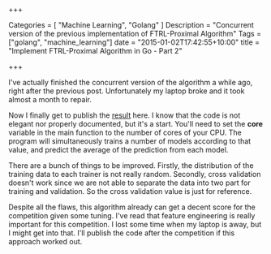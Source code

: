 +++

Categories = [ "Machine Learning", "Golang" ]
Description = "Concurrent version of the previous implementation of FTRL-Proximal Algorithm"
Tags = ["golang", "machine_learning"]
date = "2015-01-02T17:42:55+10:00"
title = "Implement FTRL-Proximal Algorithm in Go - Part 2"

+++

I've actually finished the concurrent version of the algorithm a while ago, right after the previous post. Unfortunately my laptop broke and it took almost a month to repair.

Now I finally get to publish the [result](https://gist.github.com/ceshine/f7f93046c58fe6ee840b) here. I know that the code is not elegant nor properly documented, but it's a start. You'll need to set the **core** variable in the main function to the number of cores of your CPU. The program will simultaneously trains a number of models according to that value, and predict the average of the prediction from each model.

There are a bunch of things to be improved. Firstly, the distribution of the training data to each trainer is not really random. Secondly, cross validation doesn't work since we are not able to separate the data into two part for training and validation. So the cross validation value is just for reference.

Despite all the flaws, this algorithm already can get a decent score for the competition given some tuning. I've read that feature engineering is really important for this competition. I lost some time when my laptop is away, but I might get into that. I'll publish the code after the competition if this approach worked out.
